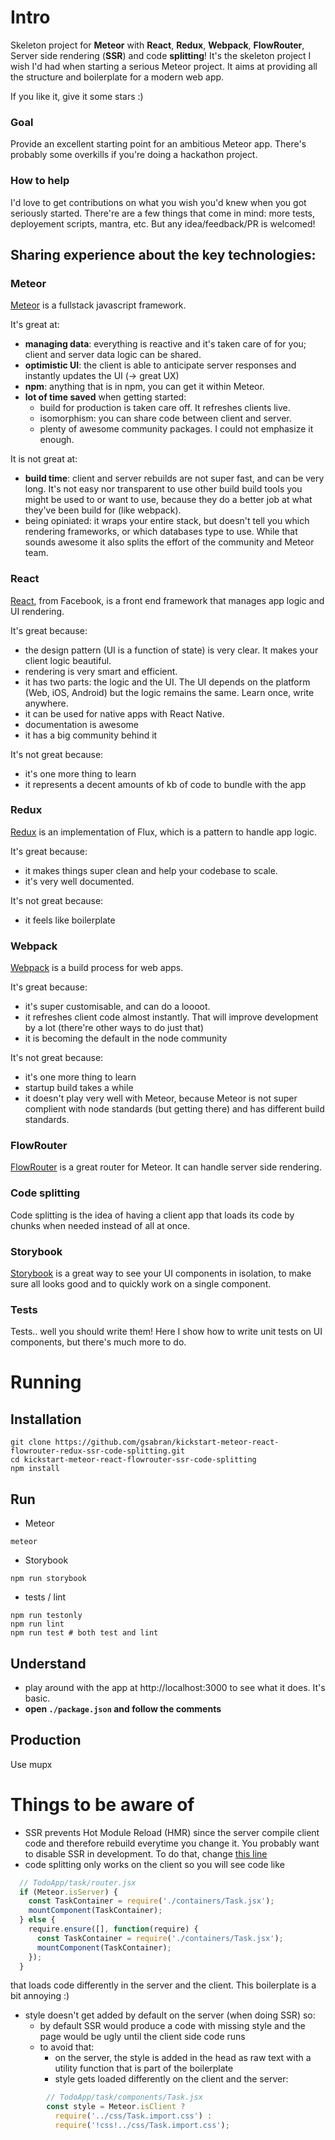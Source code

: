 # Intro

Skeleton project for **Meteor** with **React**, **Redux**, **Webpack**, **FlowRouter**, Server side rendering (**SSR**) and code **splitting**!
It's the skeleton project I wish I'd had when starting a serious Meteor project. It aims at providing all the structure and boilerplate for a modern web app.

If you like it, give it some stars :)

### Goal
Provide an excellent starting point for an ambitious Meteor app. There's probably some overkills if you're doing a hackathon project.

### How to help
I'd love to get contributions on what you wish you'd knew when you got seriously started. There're are a few things that come in mind: more tests, deployement scripts, mantra, etc. But any idea/feedback/PR is welcomed!

## Sharing experience about the key technologies:
### Meteor
[Meteor](https://docs.meteor.com) is a fullstack javascript framework.

It's great at:
- **managing data**: everything is reactive and it's taken care of for you; client and server data logic can be shared.
- **optimistic UI**: the client is able to anticipate server responses and instantly updates the UI (-> great UX)
- **npm**: anything that is in npm, you can get it within Meteor.
- **lot of time saved** when getting started:
  - build for production is taken care off. It refreshes clients live.
  - isomorphism: you can share code between client and server.
  - plenty of awesome community packages. I could not emphasize it enough.

It is not great at:
- **build time**: client and server rebuilds are not super fast, and can be very long. It's not easy nor transparent to use other build build tools you might be used to or want to use, because they do a better job at what they've been build for (like webpack).
- being opiniated: it wraps your entire stack, but doesn't tell you which rendering frameworks, or which databases type to use. While that sounds awesome it also splits the effort of the community and Meteor team.

### React
[React](https://facebook.github.io/react/), from Facebook, is a front end framework that manages app logic and UI rendering.

It's great because:
- the design pattern (UI is a function of state) is very clear. It makes your client logic beautiful.
- rendering is very smart and efficient.
- it has two parts: the logic and the UI. The UI depends on the platform (Web, iOS, Android) but the logic remains the same. Learn once, write anywhere.
- it can be used for native apps with React Native.
- documentation is awesome
- it has a big community behind it

It's not great because:
- it's one more thing to learn
- it represents a decent amounts of kb of code to bundle with the app

### Redux
[Redux](https://github.com/reactjs/redux) is an implementation of Flux, which is a pattern to handle app logic.

It's great because:
- it makes things super clean and help your codebase to scale.
- it's very well documented.

It's not great because:
- it feels like boilerplate

### Webpack
[Webpack](https://webpack.github.io/) is a build process for web apps.

It's great because:
- it's super customisable, and can do a loooot.
- it refreshes client code almost instantly. That will improve development by a lot (there're other ways to do just that)
- it is becoming the default in the node community

It's not great because:
- it's one more thing to learn
- startup build takes a while
- it doesn't play very well with Meteor, because Meteor is not super complient with node standards (but getting there) and has different build standards.

### FlowRouter
[FlowRouter](https://github.com/kadirahq/flow-router/tree/ssr) is a great router for Meteor. It can handle server side rendering.

### Code splitting
Code splitting is the idea of having a client app that loads its code by chunks when needed instead of all at once.

### Storybook
[Storybook](https://github.com/kadirahq/react-storybook) is a great way to see your UI components in isolation, to make sure all looks good and to quickly work on a single component.

### Tests
Tests.. well you should write them! Here I show how to write unit tests on UI components, but there's much more to do.

# Running
## Installation
```shell
git clone https://github.com/gsabran/kickstart-meteor-react-flowrouter-redux-ssr-code-splitting.git
cd kickstart-meteor-react-flowrouter-ssr-code-splitting
npm install
```

## Run
- Meteor
```shell
meteor
```
- Storybook
```shell
npm run storybook
```
- tests / lint
```shell
npm run testonly
npm run lint
npm run test # both test and lint
```

## Understand
- play around with the app at http://localhost:3000 to see what it does. It's basic.
- **open `./package.json` and follow the comments**

## Production
Use mupx

# Things to be aware of
- SSR prevents Hot Module Reload (HMR) since the server compile client code and therefore rebuild everytime you change it. You probably want to disable SSR in development. To do that, change [this line](https://github.com/gsabran/kickstart-meteor-react-flowrouter-SSR-codeSplit/blob/master/src/TodoApp/server/index.js#L28)
- code splitting only works on the client so you will see code like
```js
  // TodoApp/task/router.jsx
  if (Meteor.isServer) {
    const TaskContainer = require('./containers/Task.jsx');
    mountComponent(TaskContainer);
  } else {
    require.ensure([], function(require) {
      const TaskContainer = require('./containers/Task.jsx');
      mountComponent(TaskContainer);
    });
  }
  ```
  that loads code differently in the server and the client. This boilerplate is a bit annoying :)
- style doesn't get added by default on the server (when doing SSR) so:
    - by default SSR would produce a code with missing style and the page would be ugly until the client side code runs
    - to avoid that:
        - on the server, the style is added in the head as raw text with a utility function that is part of the boilerplate
        - style gets loaded differently on the client and the server:
```js
        // TodoApp/task/components/Task.jsx
        const style = Meteor.isClient ?
          require('../css/Task.import.css') :
          require('!css!../css/Task.import.css');
```
